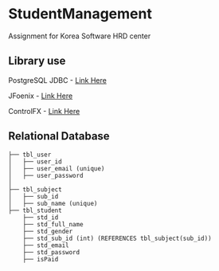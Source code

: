 # StudentManagement
Assignment for Korea Software HRD center
## Library use
PostgreSQL JDBC - [Link Here](https://jdbc.postgresql.org/)

JFoenix - [Link Here](http://www.jfoenix.com/)

ControlFX - [Link Here](http://fxexperience.com/controlsfx/)

## Relational Database
```
├── tbl_user
│   ├── user_id
│   ├── user_email (unique)
│   ├── user_password
│ 
├── tbl_subject
│   ├── sub_id 
│   ├── sub_name (unique)
├── tbl_student
    ├── std_id
    ├── std_full_name
    ├── std_gender 
    ├── std_sub_id (int) (REFERENCES tbl_subject(sub_id))
    ├── std_email
    ├── std_password
    ├── isPaid

```
